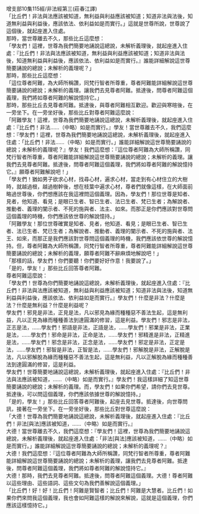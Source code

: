 增支部10集115經/非法經第三(莊春江譯)  
「比丘們！非法與法應該被知道，無利益與利益應該被知道；知道非法與法後，知道無利益與利益後，應該依法、依利益如是而實行。」這就是世尊所說，世尊說了這個後，就起座進入住處。  
那時，當世尊離去不久，那些比丘這麼想：  
「學友們！這裡，世尊為我們簡要地誦說這總說，未解析義理後，就起座進入住處：『比丘們！非法與法應該被知道，無利益與利益應該被知道；知道非法與法後，知道無利益與利益後，應該依法、依利益如是而實行。』誰能詳細解說這世尊簡要誦說的總說；未解析的義理呢？」  
那時，那些比丘這麼想：  
「這位尊者阿難，為大師所稱讚，同梵行智者所尊重，尊者阿難能詳細解說這世尊簡要誦說的總說；未解析的義理。讓我們去見尊者阿難。抵達後，問尊者阿難這個義理，我們將如尊者阿難的解說憶持它。」  
那時，那些比丘去見尊者阿難。抵達後，與尊者阿難相互歡迎。歡迎與寒暄後，在一旁坐下。在一旁坐好後，那些比丘對尊者阿難這麼說：  
「阿難學友！這裡，世尊為我們簡要地誦說這總說，未解析義理後，就起座進入住處：『比丘們！非法……（中略）如是而實行。』學友！當世尊離去不久，我們這麼想：『學友們！這裡，世尊為我們簡要地誦說這總說，未解析義理後，就起座進入住處：「比丘們！非法……（中略）如是而實行。」誰能詳細解說這世尊簡要誦說的總說；未解析的義理呢？』學友！我們這麼想：『這位尊者阿難為大師所稱讚，同梵行智者所尊重，尊者阿難能詳細解說這世尊簡要誦說的總說；未解析的義理。讓我們去見尊者阿難。抵達後，問尊者阿難這個義理，我們將如尊者阿難的解說憶持它。』願尊者阿難解說吧！」  
「學友們！猶如男子欲求心材，找尋心材，遍求心材，當走到有心材住立的大樹時，就越過根，越過樹幹後，想在枝葉中遍求心材，尊者們就像這樣，在大師面前略過世尊後，你們想應該在我這裡問這個義理。因為，學友們！那位世尊是知者、見者，他知道、看見；是眼已生者、智已生者、法已生者、梵已生者；為解說者、推動者、義理的闡示者、不死的施與者、法主、如來。而那正是你們應該對世尊問這個義理的時機，你們應該依世尊的解說憶持。」  
「阿難學友！那位世尊確實是知者、見者，他知道、看見；是眼已生者、智已生者、法已生者、梵已生者；為解說者、推動者、義理的闡示者、不死的施與者、法王、如來，而那正是我們應該對世尊問這個義理的時機，我們應該依世尊的解說憶持。但，尊者阿難為大師所稱讚，同梵行智者所尊重，尊者阿難能詳細解說這世尊簡要誦說的總說；未解析的義理，願尊者阿難不辭麻煩地解說吧！」  
「那樣的話，學友們！你們要聽！你們要好好作意！我要說了。」  
「是的，學友！」那些比丘回答尊者阿難。  
尊者阿難這麼說：  
「學友們！世尊為你們簡要地誦說這總說，未解析義理後，就起座進入住處：『比丘們！非法與法應該被知道，無利益與利益應該被知道；知道非法與法後，知道無利益與利益後，應該依法、依利益如是而實行。』學友們！什麼是非法？什麼是法？什麼是無利益？什麼是利益呢？  
學友們！邪見是非法，正見是法，凡以邪見為緣而種種惡不善法生起，這是無利益，凡以正見為緣而種種善法到達圓滿的修習，這是利益。學友們！邪志是非法，正志是法，……學友們！邪語是非法，正語是法，……學友們！邪業是非法，正業是法，……學友們！邪命是非法，正命是法，……學友們！邪精進是非法，正精進是法，……學友們！邪念是非法，正念是法，……學友們！邪定是非法，正定是法，……學友們！邪智是非法，正智是法，……學友們！邪解脫是非法，正解脫是法，凡以邪解脫為緣而種種惡不善法生起，這是無利益，凡以正解脫為緣而種種善法到達圓滿的修習，這是利益。  
學友們！世尊簡要地誦說這總說，未解析義理後，就起座進入住處：『比丘們！非法與法應該被知道，……（中略）如是而實行。』學友們！我這樣詳細了知這世尊簡要誦說的總說；未解析的義理。而，學友們！如果你們希望，請你們去見世尊。抵達後，可以問這個義理，你們應該依據世尊的解說憶持。」  
「是的，學友！」那些比丘回答尊者阿難後，起座去見世尊。抵達後，向世尊問訊，接著在一旁坐下。在一旁坐好後，那些比丘對世尊這麼說：  
「大德！世尊為我們簡要地誦說這總說，未解析義理後，就起座進入住處：『比丘們！非法[與法]應該被知道，……（中略）如是而實行。』  
大德！當世尊離去不久，我們這麼想：『學友們！這裡，世尊為我們簡要地誦說這總說，未解析義理後，就起座進入住處：「非法[與法]應該被知道，……（中略）如是而實行。」誰能詳細解說這世尊簡要誦說的總說；未解析的義理呢？』  
大德！我們這麼想：『這位尊者阿難為大師所稱讚，同梵行智者所尊重，尊者阿難能詳細解說這世尊簡要誦說的總說；未解析的義理，讓我們去見尊者阿難。抵達後，問尊者阿難這個義理，我們將如尊者阿難的解說憶持它。』  
大德！那時，我們去見尊者阿難。抵達後，問尊者阿難這個義理。大德！尊者阿難以這些理由、這些語詞、這些文句為我們善解說這個義理。」  
「比丘們！好！好！比丘們！阿難是賢智者；比丘們！阿難是大慧者。比丘們！如果你們來問我這個義理，我也會如阿難這樣的解說來解說，這就是這個義理，你們應該這樣憶持它。」  
  
  
